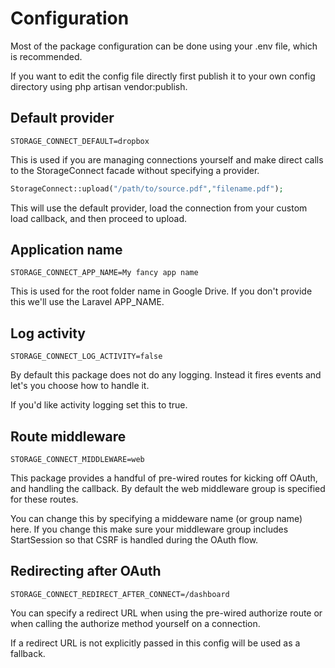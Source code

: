 # Configuration

Most of the package configuration can be done using your .env file, which is recommended.

If you want to edit the config file directly first publish it to your own config directory using php artisan vendor:publish.

## Default provider

```
STORAGE_CONNECT_DEFAULT=dropbox
```

This is used if you are managing connections yourself and make direct calls to the StorageConnect facade without specifying a provider.

```php
StorageConnect::upload("/path/to/source.pdf","filename.pdf");
```

This will use the default provider, load the connection from your custom load callback, and then proceed to upload.

## Application name

```
STORAGE_CONNECT_APP_NAME=My fancy app name
```

This is used for the root folder name in Google Drive. If you don't provide this we'll use the Laravel APP_NAME.

## Log activity

```
STORAGE_CONNECT_LOG_ACTIVITY=false
```

By default this package does not do any logging. Instead it fires events and let's you choose how to handle it.

If you'd like activity logging set this to true.

## Route middleware

```
STORAGE_CONNECT_MIDDLEWARE=web
```

This package provides a handful of pre-wired routes for kicking off OAuth, and handling the callback. By default the web middleware group is specified for these routes.

You can change this by specifying a middeware name (or group name) here. If you change this make sure your middleware group includes StartSession so that CSRF is handled during the OAuth flow.

## Redirecting after OAuth

```
STORAGE_CONNECT_REDIRECT_AFTER_CONNECT=/dashboard
```

You can specify a redirect URL when using the pre-wired authorize route or when calling the authorize method yourself on a connection.

If a redirect URL is not explicitly passed in this config will be used as a fallback.